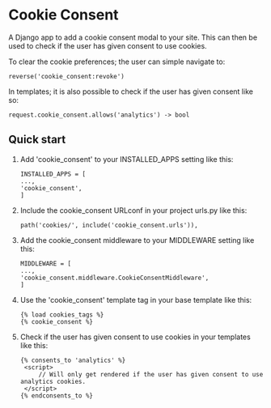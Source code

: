 Cookie Consent
==============

A Django app to add a cookie consent modal to your site.
This can then be used to check if the user has given consent to use cookies.

To clear the cookie preferences; the user can simple navigate to:

    reverse('cookie_consent:revoke')

In templates; it is also possible to check if the user has given consent like so:

    request.cookie_consent.allows('analytics') -> bool

Quick start
-----------

1. Add 'cookie_consent' to your INSTALLED_APPS setting like this:

   ```
   INSTALLED_APPS = [
   ...,
   'cookie_consent',
   ]
   ```
2. Include the cookie_consent URLconf in your project urls.py like this:

   ```
   path('cookies/', include('cookie_consent.urls')),
   ```
3. Add the cookie_consent middleware to your MIDDLEWARE setting like this:

   ```
   MIDDLEWARE = [
   ...,
   'cookie_consent.middleware.CookieConsentMiddleware',
   ]
   ```
4. Use the 'cookie_consent' template tag in your base template like this:

   ```
   {% load cookies_tags %}
   {% cookie_consent %}
   ```
5. Check if the user has given consent to use cookies in your templates like this:

   ```
   {% consents_to 'analytics' %}
   	<script>
   		// Will only get rendered if the user has given consent to use analytics cookies.
   	</script>
   {% endconsents_to %}
   ```
